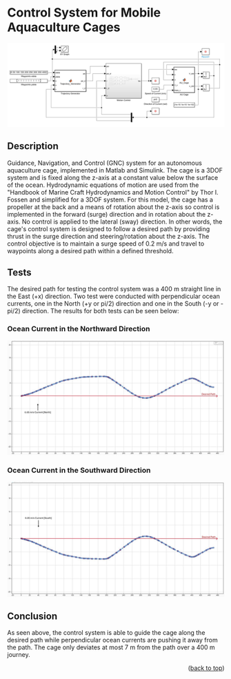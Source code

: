 # Control System for Mobile Aquaculture Cages <a name="readme-top"></a>

![alt text](Images/AutonomousCageGNC_thesis_ss.JPG)

## Description

Guidance, Navigation, and Control (GNC) system for an autonomous aquaculture cage, implemented in Matlab and Simulink. The cage is a 3DOF system and is fixed along the z-axis at a constant value below the surface of the ocean. Hydrodynamic equations of motion are used from the "Handbook of Marine Craft Hydrodynamics and Motion Control" by Thor I. Fossen and simplified for a 3DOF system. For this model, the cage has a propeller at the back and a means of rotation about the z-axis so control is implemented in the forward (surge) direction and in rotation about the z-axis. No control is applied to the lateral (sway) direction. In other words, the cage's control system is designed to follow a desired path by providing thrust in the surge direction and steering/rotation about the z-axis. The control objective is to maintain a surge speed of 0.2 m/s and travel to waypoints along a desired path within a defined threshold.

## Tests

The desired path for testing the control system was a 400 m straight line in the East (+x) direction. Two test were conducted with perpendicular ocean currents, one in the North (+y or pi/2) direction and one in the South (-y or -pi/2) direction. The results for both tests can be seen below:

### Ocean Current in the Northward Direction

![alt text](Images/EastTravel_NorthwardCurrent.JPG)

### Ocean Current in the Southward Direction

![alt text](Images/EastTravel_SouthhwardCurrent.JPG)

## Conclusion

As seen above, the control system is able to guide the cage along the desired path while perpendicular ocean currents are pushing it away from the path. The cage only deviates at most 7 m from the path over a 400 m journey.

<p align="right">(<a href="#readme-top">back to top</a>)</p>
